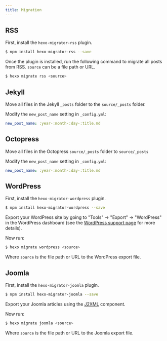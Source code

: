 ```yaml
---
title: Migration
---
```


## RSS

First, install the `hexo-migrator-rss` plugin.

```bash
$ npm install hexo-migrator-rss --save
```

Once the plugin is installed, run the following command to migrate all posts from RSS. `source` can be a file path or URL.

```bash
$ hexo migrate rss <source>
```

## Jekyll

Move all files in the Jekyll `_posts` folder to the `source/_posts` folder.

Modify the `new_post_name` setting in `_config.yml`:

```yaml
new_post_name: :year-:month-:day-:title.md
```

## Octopress

Move all files in the Octopress `source/_posts` folder to `source/_posts`

Modify the `new_post_name` setting in `_config.yml`:

```yaml
new_post_name: :year-:month-:day-:title.md
```

## WordPress

First, install the `hexo-migrator-wordpress` plugin.

```bash
$ npm install hexo-migrator-wordpress --save
```

Export your WordPress site by going to "Tools" → "Export" → "WordPress" in the WordPress dashboard (see the [WordPress support page](http://en.support.wordpress.com/export/) for more details).

Now run:

```bash
$ hexo migrate wordpress <source>
```

Where `source` is the file path or URL to the WordPress export file.

## Joomla

First, install the `hexo-migrator-joomla` plugin.

```bash
$ npm install hexo-migrator-joomla --save
```

Export your Joomla articles using the [J2XML](http://extensions.joomla.org/extensions/migration-a-conversion/data-import-a-export/12816?qh=YToxOntpOjA7czo1OiJqMnhtbCI7fQ%3D%3D) component.

Now run:

```bash
$ hexo migrate joomla <source>
```

Where `source` is the file path or URL to the Joomla export file.
